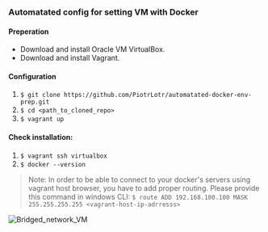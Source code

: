 ### Automatated config for setting VM with Docker

#### Preperation

- Download and install Oracle VM VirtualBox.
- Download and install Vagrant. 

#### Configuration

1. `$ git clone https://github.com/PiotrLotr/automatated-docker-env-prep.git`
2.  `$ cd <path_to_cloned_repo>`
3. `$ vagrant up`

#### Check installation:

1. `$ vagrant ssh virtualbox`
2. `$ docker --version`

> Note: In order to be able to connect to your docker's  servers using vagrant host browser, you have to add proper routing. Please provide this command in windows CLI:
`$ route ADD 192.168.100.100 MASK 255.255.255.255 <vagrant-host-ip-adrresss>`

![Bridged_network_VM](https://user-images.githubusercontent.com/79337968/159251831-bf63964d-ced6-482c-90b8-04a81feae0d1.jpeg)
